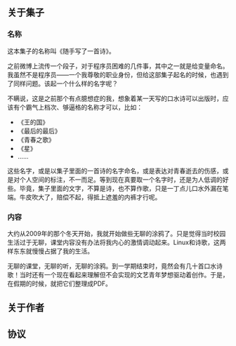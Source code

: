 ## 关于集子 

### 名称

这本集子的名称叫《随手写了一首诗》。

之前微博上流传一个段子，对于程序员困难的几件事，其中之一就是给变量命名。我虽然不是程序员——一个我尊敬的职业身份，但给这部集子起名的时候，也遇到了同样问题。该起一个什么样的名字呢？

不瞒说，这是之前那个有点臆想症的我，想象着某一天写的口水诗可以出版时，应该有个霸气上档次、够逼格的名称才可以，比如：

+ 《王的国》
+ 《最后的最后》
+ 《青春之歌》
+ 《星》
+ ……

这些名字，或是以集子里面的一首诗的名字命名，或是表达对青春逝去的伤感，或是对个人空间的标注，不一而足。等到现在真要取一个名字时，还是为人低调的好些。毕竟，集子里面的文字，不算是诗，也不算作歌，只是一丁点儿口水外漏在笔端。牛皮吹大了，赔偿不起，得抵上遮羞的内裤才行呢。

### 内容

大约从2009年的那个冬天开始，我就开始做些无聊的涂鸦了。只是觉得当时校园生活过于无聊，课堂内容没有办法将我内心的激情调动起来。Linux和诗歌，这两样东东就慢慢占据了我的生活。

无聊的课堂，无聊的听，无聊的涂鸦。到一学期结束时，竟然会有几十首口水诗歌！当时还有一个现在看起来理解但不会实现的文艺青年梦想驱动着创作。于是，在假期的时候，就把它们整理成PDF。

## 关于作者

## 协议


